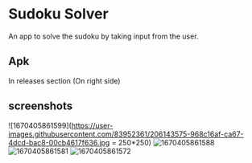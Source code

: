 # Sudoku Solver
An app to solve the sudoku by taking input from the user.

## Apk 
In releases section (On right side)

## screenshots
![1670405861599](https://user-images.githubusercontent.com/83952361/206143575-968c16af-ca67-4dcd-bac8-00cb4617f636.jpg = 250*250)
![1670405861588](https://user-images.githubusercontent.com/83952361/206143632-64d7e4ff-96f8-470e-a5b9-f8b059c31f5c.jpg)
![1670405861581](https://user-images.githubusercontent.com/83952361/206143647-4ee45794-2b09-4a6b-9408-9948627e9e5c.jpg)
![1670405861572](https://user-images.githubusercontent.com/83952361/206143656-32c4e370-e11d-43bf-bcea-90859c31e1c5.jpg)


